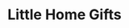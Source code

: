 ---
title: 'Little Home Gifts'
desc: '
<p class="font--regular">We are a small family run business selling affordable gifts & home decor.</p>'
tags:
  - Location::Yateley, Hampshire
  - Category::Online Shopping
  - Category::Christmas
header:
  src: header.jpg
  alt: Little Home Gifts Header
logo: 
  src: logo.jpg
  alt: Little Home Gifts Logo
covidInfomation: '
<p class="font--regular">We offer free contactless delivery.</p>'
covidStatus:
  icon: success
  text: 'We are Open! Business As Usual.'
openingHours:
  monday: 'N/A'
  tuesday: 'N/A'
  wednesday: 'N/A'
  thursday: 'N/A'
  friday: 'N/A'
  saturday: 'N/A'
  sunday: 'N/A'
contactDetails:
  email: 'littlehomegifts@gmail.com'
  phone: 'N/A'
  website: 'https://www.littlehomegifts.com'
socialLinks:
  facebook: 'https://www.facebook.com/littlehomegiftsltd/'
ctaLink: 'https://www.littlehomegifts.com'
metaDesc: 'We are a small family run business selling affordable gifts & home decor.'
---